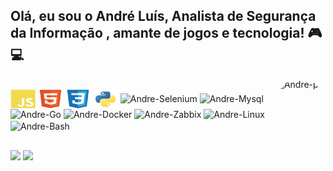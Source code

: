 ## Olá, eu sou o André Luís, Analista de Segurança da Informação , amante de jogos e tecnologia! 🎮💻 

<div style="display: inline_block">
  <img align="right" alt="Andre-pic" height="120" style="border-radius:50px;"src="https://avatars.githubusercontent.com/u/43660680?s=400&u=ccfef0a1597c774111807dee6c1b0846a4de7b68&v=4">
</div>

<div style="display: inline_block"><br>
    <img align="center" alt="Andre-Js" height="30" width="40"
        src="https://raw.githubusercontent.com/devicons/devicon/master/icons/javascript/javascript-plain.svg">
    <img align="center" alt="Andre-HTML" height="30" width="40"
        src="https://raw.githubusercontent.com/devicons/devicon/master/icons/html5/html5-original.svg">
    <img align="center" alt="Andre-CSS" height="30" width="40"
        src="https://raw.githubusercontent.com/devicons/devicon/master/icons/css3/css3-original.svg">
    <img align="center" alt="Andre-Python" height="30" width="40"
        src="https://raw.githubusercontent.com/devicons/devicon/master/icons/python/python-original.svg">
    <img align="center" alt="Andre-Selenium" height="30" width="40"
        src="https://cdn.jsdelivr.net/gh/devicons/devicon/icons/selenium/selenium-original.svg" />
    <img align="center" alt="Andre-Mysql" height="30" width="40"
        src="https://cdn.jsdelivr.net/gh/devicons/devicon/icons/mysql/mysql-original-wordmark.svg" />
    <img align="center" alt="Andre-Go" height="30" width="40"
        src="https://cdn.jsdelivr.net/gh/devicons/devicon/icons/go/go-original.svg">
    <img align="center" alt="Andre-Docker" height="30" width="40"
        src="https://cdn.jsdelivr.net/gh/devicons/devicon/icons/docker/docker-original.svg">
    <img align="center" alt="Andre-Zabbix" height="30" width="40" src="https://www.zabbix.com/favicon.ico">
    <img align="center" alt="Andre-Linux" height="30" width="40"
        src="https://cdn.jsdelivr.net/gh/devicons/devicon/icons/linux/linux-original.svg">
    <img align="center" alt="Andre-Bash" height="30" width="40"
        src="https://cdn.jsdelivr.net/gh/devicons/devicon/icons/bash/bash-original.svg">
</div>
  
  ##
 
<div> 
  <a href = "mailto:andreluisdantas65@gmail.com"><img src="https://img.shields.io/badge/-Gmail-%23333?style=for-the-badge&logo=gmail&logoColor=white" target="_blank"></a>
  <a href="https://www.linkedin.com/in/andreluisdantas65" target="_blank"><img src="https://img.shields.io/badge/-LinkedIn-%230077B5?style=for-the-badge&logo=linkedin&logoColor=white" target="_blank"></a> 
</div>

